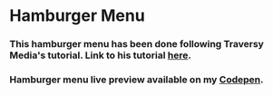 # Hamburger Menu
### This hamburger menu has been done following Traversy Media's tutorial. Link to his tutorial [here](https://www.youtube.com/watch?v=DZg6UfS5zYg).

### Hamburger menu live preview available on my [Codepen](https://codepen.io/AndreiNPaun/pen/mdqOPJG).